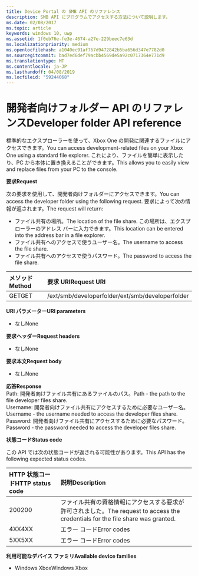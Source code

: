 ```yaml
---
title: Device Portal の SMB API のリファレンス
description: SMB API にプログラムでアクセスする方法について説明します。
ms.date: 02/08/2017
ms.topic: article
keywords: windows 10, uwp
ms.assetid: 1f0eb76e-fe3e-4674-a27e-229beec7e63d
ms.localizationpriority: medium
ms.openlocfilehash: a1040ec91af767d9472842b5ba656d347e7782d0
ms.sourcegitcommit: bad7ed6def79acbb4569de5a92c0717364e771d9
ms.translationtype: MT
ms.contentlocale: ja-JP
ms.lasthandoff: 04/08/2019
ms.locfileid: "59244068"
---
```

# <a name="developer-folder-api-reference"></a><span data-ttu-id="e31c4-104">開発者向けフォルダー API のリファレンス</span><span class="sxs-lookup"><span data-stu-id="e31c4-104">Developer folder API reference</span></span>

<span data-ttu-id="e31c4-105">標準的なエクスプローラーを使って、Xbox One の開発に関連するファイルにアクセスできます。</span><span class="sxs-lookup"><span data-stu-id="e31c4-105">You can access development-related files on your Xbox One using a standard file explorer.</span></span> <span data-ttu-id="e31c4-106">これにより、ファイルを簡単に表示したり、PC から本体に置き換えることができます。</span><span class="sxs-lookup"><span data-stu-id="e31c4-106">This allows you to easily view and replace files from your PC to the console.</span></span>

**<span data-ttu-id="e31c4-107">要求</span><span class="sxs-lookup"><span data-stu-id="e31c4-107">Request</span></span>**

<span data-ttu-id="e31c4-108">次の要求を使用して、開発者向けフォルダーにアクセスできます。</span><span class="sxs-lookup"><span data-stu-id="e31c4-108">You can access the developer folder using the following request.</span></span> <span data-ttu-id="e31c4-109">要求によって次の情報が返されます。</span><span class="sxs-lookup"><span data-stu-id="e31c4-109">The request will return:</span></span>

* <span data-ttu-id="e31c4-110">ファイル共有の場所。</span><span class="sxs-lookup"><span data-stu-id="e31c4-110">The location of the file share.</span></span> <span data-ttu-id="e31c4-111">この場所は、エクスプローラーのアドレス バーに入力できます。</span><span class="sxs-lookup"><span data-stu-id="e31c4-111">This location can be entered into the address bar in a file explorer.</span></span>
* <span data-ttu-id="e31c4-112">ファイル共有へのアクセスで使うユーザー名。</span><span class="sxs-lookup"><span data-stu-id="e31c4-112">The username to access the file share.</span></span>
* <span data-ttu-id="e31c4-113">ファイル共有へのアクセスで使うパスワード。</span><span class="sxs-lookup"><span data-stu-id="e31c4-113">The password to access the file share.</span></span>

<span data-ttu-id="e31c4-114">メソッド</span><span class="sxs-lookup"><span data-stu-id="e31c4-114">Method</span></span>      | <span data-ttu-id="e31c4-115">要求 URI</span><span class="sxs-lookup"><span data-stu-id="e31c4-115">Request URI</span></span>
:------     | :-----
<span data-ttu-id="e31c4-116">GET</span><span class="sxs-lookup"><span data-stu-id="e31c4-116">GET</span></span> | <span data-ttu-id="e31c4-117">/ext/smb/developerfolder</span><span class="sxs-lookup"><span data-stu-id="e31c4-117">/ext/smb/developerfolder</span></span>

**<span data-ttu-id="e31c4-118">URI パラメーター</span><span class="sxs-lookup"><span data-stu-id="e31c4-118">URI parameters</span></span>**

- <span data-ttu-id="e31c4-119">なし</span><span class="sxs-lookup"><span data-stu-id="e31c4-119">None</span></span>

**<span data-ttu-id="e31c4-120">要求ヘッダー</span><span class="sxs-lookup"><span data-stu-id="e31c4-120">Request headers</span></span>**

- <span data-ttu-id="e31c4-121">なし</span><span class="sxs-lookup"><span data-stu-id="e31c4-121">None</span></span>

**<span data-ttu-id="e31c4-122">要求本文</span><span class="sxs-lookup"><span data-stu-id="e31c4-122">Request body</span></span>**

- <span data-ttu-id="e31c4-123">なし</span><span class="sxs-lookup"><span data-stu-id="e31c4-123">None</span></span>

**<span data-ttu-id="e31c4-124">応答</span><span class="sxs-lookup"><span data-stu-id="e31c4-124">Response</span></span>**   
<span data-ttu-id="e31c4-125">Path: 開発者向けファイル共有にあるファイルのパス。</span><span class="sxs-lookup"><span data-stu-id="e31c4-125">Path - the path to the file developer files share.</span></span>   
<span data-ttu-id="e31c4-126">Username: 開発者向けファイル共有にアクセスするために必要なユーザー名。</span><span class="sxs-lookup"><span data-stu-id="e31c4-126">Username - the username needed to access the developer files share.</span></span>   
<span data-ttu-id="e31c4-127">Password: 開発者向けファイル共有にアクセスするために必要なパスワード。</span><span class="sxs-lookup"><span data-stu-id="e31c4-127">Password - the password needed to access the developer files share.</span></span>   

**<span data-ttu-id="e31c4-128">状態コード</span><span class="sxs-lookup"><span data-stu-id="e31c4-128">Status code</span></span>**

<span data-ttu-id="e31c4-129">この API では次の状態コードが返される可能性があります。</span><span class="sxs-lookup"><span data-stu-id="e31c4-129">This API has the following expected status codes.</span></span>

<span data-ttu-id="e31c4-130">HTTP 状態コード</span><span class="sxs-lookup"><span data-stu-id="e31c4-130">HTTP status code</span></span>      | <span data-ttu-id="e31c4-131">説明</span><span class="sxs-lookup"><span data-stu-id="e31c4-131">Description</span></span>
:------     | :-----
<span data-ttu-id="e31c4-132">200</span><span class="sxs-lookup"><span data-stu-id="e31c4-132">200</span></span> | <span data-ttu-id="e31c4-133">ファイル共有の資格情報にアクセスする要求が許可されました。</span><span class="sxs-lookup"><span data-stu-id="e31c4-133">The request to access the credentials for the file share was granted.</span></span>
<span data-ttu-id="e31c4-134">4XX</span><span class="sxs-lookup"><span data-stu-id="e31c4-134">4XX</span></span> | <span data-ttu-id="e31c4-135">エラー コード</span><span class="sxs-lookup"><span data-stu-id="e31c4-135">Error codes</span></span>
<span data-ttu-id="e31c4-136">5XX</span><span class="sxs-lookup"><span data-stu-id="e31c4-136">5XX</span></span> | <span data-ttu-id="e31c4-137">エラー コード</span><span class="sxs-lookup"><span data-stu-id="e31c4-137">Error codes</span></span>

**<span data-ttu-id="e31c4-138">利用可能なデバイス ファミリ</span><span class="sxs-lookup"><span data-stu-id="e31c4-138">Available device families</span></span>**

* <span data-ttu-id="e31c4-139">Windows Xbox</span><span class="sxs-lookup"><span data-stu-id="e31c4-139">Windows Xbox</span></span>
